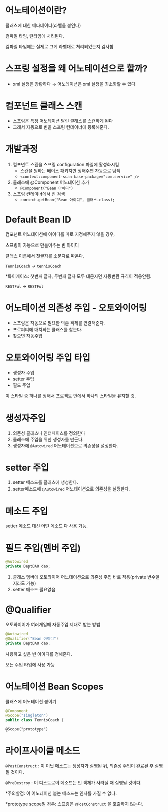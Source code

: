# 어노테이션이란?

클래스에 대한 메타데이터(라벨을 붙인다)

컴파일 타임, 런타임에 처리된다.

컴파일 타임에는 실제로 그게 라벨대로 처리되었는지 검사함

# 스프링 설정을 왜 어노테이션으로 할까?

- xml 설정은 장황하다 → 어노테이션은 xml 설정을 최소화할 수 있다

# 컴포넌트 클래스 스캔

- 스프링은 특정 어노테이션 달린 클래스를 스캔하게 된다
- 그래서 자동으로 빈을 스프링 컨테이너에 등록해준다.

# 개발과정

1.  컴포넌트 스캔을 스프링 configuration 파일에 활성화시킴
    - 스캔을 원하는 베이스 패키지만 정해주면 자동으로 탐색
    - `<context:component-scan base-package="com.service" />`
2.  클래스에 @Component 어노테이션 추가
    - `@Component("Bean 아이디")`
3.  스프링 컨테이너에서 빈 검색
    - `context.getBean("Bean 아이디", 클래스.class);`

# Default Bean ID

컴포넌트 어노테이션에 아이디를 따로 지정해주지 않을 경우,

스프링이 자동으로 만들어주는 빈 아이디

클래스 이름에서 첫글자를 소문자로 따온다.

`TennisCoach` → `tennisCoach`

\*특이케이스: 첫번째 글자, 두번째 글자 모두 대문자면 자동변환 규칙이 적용안됨.

`RESTFul` → `RESTFul`

# 어노테이션 의존성 주입 - 오토와이어링

- 스프링은 자동으로 필요한 의존 객체를 연결해준다.
- 프로퍼티에 매치되는 클래스를 찾는다.
- 찾으면 자동주입

# 오토와이어링 주입 타입

- 생성자 주입
- setter 주입
- 필드 주입

이 스타일 중 하나를 정해서 프로젝트 안에서 하나의 스타일을 유지할 것.

# 생성자주입

1.  의존성 클래스나 인터페이스를 정의한다
2.  클래스에 주입을 위한 생성자를 만든다.
3.  생성자에 `@Autowired` 어노테이션으로 의존성을 설정한다.

# setter 주입

1.  setter 메소드를 클래스에 생성한다.
2.  setter메소드에 `@Autowired` 어노테이션으로 의존성을 설정한다.

# 메소드 주입

setter 메소드 대신 어떤 메소드 다 사용 가능.

# 필드 주입(멤버 주입)

```java
@Autowired
private DeptDAO dao;
```

1.  클래스 멤버에 오토와이어 어노테이션으로 의존성 주입 바로 적용(private 변수일지라도 가능)
2.  setter 메소드 필요없음

# @Qualifier

오토와이어가 여러개일때 자동주입 제대로 받는 방법

```java
@Autowired
@Qualifier("Bean 아이디")
private DeptDAO dao;
```

사용하고 싶은 빈 아이디를 정해준다.

모든 주입 타입에 사용 가능

# 어노테이션 Bean Scopes

클래스에 어노테이션 붙이기

```java
@Component
@Scope("singleton")
public class TennisCoach {
```

`@Scope("prototype")`

# 라이프사이클 메소드

`@PostConstruct` : 이 이닛 메소드는 생성자가 실행된 뒤, 의존성 주입이 완료된 후 실행될 것이다.

`@PreDestroy` : 이 디스트로이 메소드는 빈 객체가 사라질 때 실행될 것이다.

\*주의할점: 이 어노테이션 붙는 메소드는 인자를 가질 수 없다.

\*prototype scope일 경우: 스프링은 `@PostConstruct` 을 호출하지 않는다.
